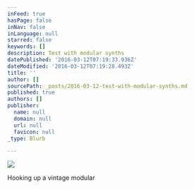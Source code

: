 ```yaml
---
inFeed: true
hasPage: false
inNav: false
inLanguage: null
starred: false
keywords: []
description: Test with modular synths
datePublished: '2016-03-12T07:19:33.936Z'
dateModified: '2016-03-12T07:19:28.493Z'
title: ''
author: []
sourcePath: _posts/2016-03-12-test-with-modular-synths.md
published: true
authors: []
publisher:
  name: null
  domain: null
  url: null
  favicon: null
_type: Blurb

---
```

![](https://the-grid-user-content.s3-us-west-2.amazonaws.com/05ce5536-6387-42b3-8c3f-aec510bee7e2.jpg)

Hooking up a vintage modular